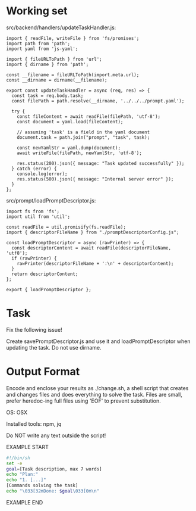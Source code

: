 # Working set

src/backend/handlers/updateTaskHandler.js:
```
import { readFile, writeFile } from 'fs/promises';
import path from 'path';
import yaml from 'js-yaml';

import { fileURLToPath } from 'url';
import { dirname } from 'path';

const __filename = fileURLToPath(import.meta.url);
const __dirname = dirname(__filename);

export const updateTaskHandler = async (req, res) => {
  const task = req.body.task;
  const filePath = path.resolve(__dirname, '../../../prompt.yaml');

  try {
    const fileContent = await readFile(filePath, 'utf-8');
    const document = yaml.load(fileContent);

    // assuming 'task' is a field in the yaml document
    document.task = path.join("prompt", "task", task);

    const newYamlStr = yaml.dump(document);
    await writeFile(filePath, newYamlStr, 'utf-8');
    
    res.status(200).json({ message: "Task updated successfully" });
  } catch (error) {
    console.log(error);
    res.status(500).json({ message: "Internal server error" });
  }
};

```

src/prompt/loadPromptDescriptor.js:
```
import fs from 'fs';
import util from 'util';

const readFile = util.promisify(fs.readFile);
import { descriptorFileName } from "./promptDescriptorConfig.js";

const loadPromptDescriptor = async (rawPrinter) => {
  const descriptorContent = await readFile(descriptorFileName, 'utf8');
  if (rawPrinter) {
    rawPrinter(descriptorFileName + ':\n' + descriptorContent);
  }
  return descriptorContent;
};

export { loadPromptDescriptor };

```


# Task

Fix the following issue!

Create savePromptDescriptor.js and use it and loadPromptDescriptor when updating the task. Do not use dirname.

# Output Format

Encode and enclose your results as ./change.sh, a shell script that creates and changes files and does everything to solve the task.
Files are small, prefer heredoc-ing full files using 'EOF' to prevent substitution.

OS: OSX

Installed tools: npm, jq


Do NOT write any text outside the script!

EXAMPLE START

```sh
#!/bin/sh
set -e
goal=[Task description, max 7 words]
echo "Plan:"
echo "1. [...]"
[Commands solving the task]
echo "\033[32mDone: $goal\033[0m\n"
```

EXAMPLE END

